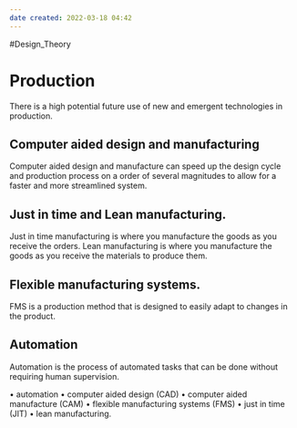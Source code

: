 ```yaml
---
date created: 2022-03-18 04:42
---
```


#Design_Theory

# Production
There is a high potential future use of new and emergent technologies in production.

## Computer aided design and manufacturing
Computer aided design and manufacture can speed up the design cycle and production process on a order of several magnitudes to allow for a faster and more streamlined system.
## Just in time and Lean manufacturing.
Just in time manufacturing is where you manufacture the goods as you receive the orders.
Lean manufacturing is where you manufacture the goods as you receive the materials to produce them.

## Flexible manufacturing systems.
FMS is a production method that is designed to easily adapt to changes in the product.

## Automation
Automation is the process of automated tasks that can be done without requiring human supervision.



• automation
• computer aided design (CAD)
• computer aided manufacture (CAM)
• flexible manufacturing systems (FMS)
• just in time (JIT)
• lean manufacturing.